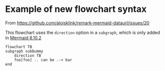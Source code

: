 # Example of new flowchart syntax

From https://github.com/aloisklink/remark-mermaid-dataurl/issues/20

This flowchart uses the `direction` option in a `subgraph`,
which is only added in
[Mermaid 8.10.2](https://github.com/mermaid-js/mermaid/releases/tag/8.10.2)

```mermaid
flowchart TB
subgraph subDummy
    direction TB
    foo[foo] -. can be .-> bar
end
```
